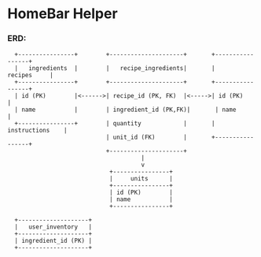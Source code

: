 # HomeBar Helper



### ERD:



      +----------------+        +---------------------+       +-----------------+
      |   ingredients  |        |   recipe_ingredients|       |     recipes     |
      +----------------+        +---------------------+       +-----------------+
      | id (PK)        |<------>| recipe_id (PK, FK)  |<----->| id (PK)         |
      | name           |        | ingredient_id (PK,FK)|       | name            |
      +----------------+        | quantity            |       | instructions    |
                                | unit_id (FK)        |       +-----------------+
                                +---------------------+
                                          |
                                          v
                                 +----------------+
                                 |     units      |
                                 +----------------+
                                 | id (PK)        |
                                 | name           |
                                 +----------------+
    
      +--------------------+
      |   user_inventory   |
      +--------------------+
      | ingredient_id (PK) |
      +--------------------+
